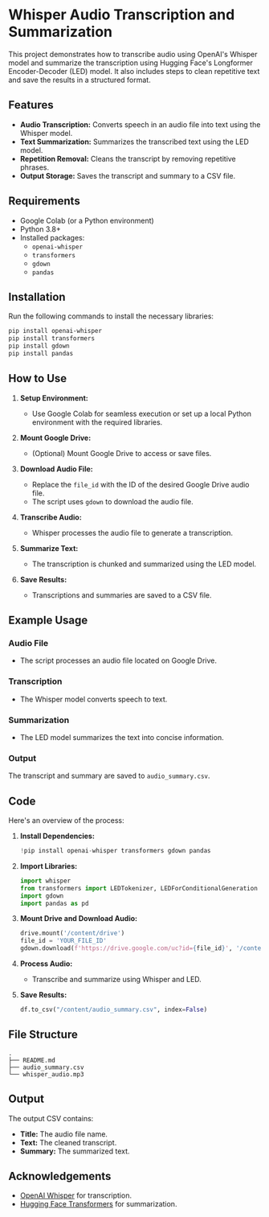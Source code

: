 
# Whisper Audio Transcription and Summarization

This project demonstrates how to transcribe audio using OpenAI's Whisper model and summarize the transcription using Hugging Face's Longformer Encoder-Decoder (LED) model. It also includes steps to clean repetitive text and save the results in a structured format.

## Features
- **Audio Transcription:** Converts speech in an audio file into text using the Whisper model.
- **Text Summarization:** Summarizes the transcribed text using the LED model.
- **Repetition Removal:** Cleans the transcript by removing repetitive phrases.
- **Output Storage:** Saves the transcript and summary to a CSV file.

## Requirements
- Google Colab (or a Python environment)
- Python 3.8+
- Installed packages:
  - `openai-whisper`
  - `transformers`
  - `gdown`
  - `pandas`

## Installation
Run the following commands to install the necessary libraries:

```bash
pip install openai-whisper
pip install transformers
pip install gdown
pip install pandas
```

## How to Use
1. **Setup Environment:**
   - Use Google Colab for seamless execution or set up a local Python environment with the required libraries.

2. **Mount Google Drive:**
   - (Optional) Mount Google Drive to access or save files.

3. **Download Audio File:**
   - Replace the `file_id` with the ID of the desired Google Drive audio file.
   - The script uses `gdown` to download the audio file.

4. **Transcribe Audio:**
   - Whisper processes the audio file to generate a transcription.

5. **Summarize Text:**
   - The transcription is chunked and summarized using the LED model.

6. **Save Results:**
   - Transcriptions and summaries are saved to a CSV file.

## Example Usage
### Audio File
- The script processes an audio file located on Google Drive.

### Transcription
- The Whisper model converts speech to text.

### Summarization
- The LED model summarizes the text into concise information.

### Output
The transcript and summary are saved to `audio_summary.csv`.

## Code
Here's an overview of the process:

1. **Install Dependencies:**
   ```python
   !pip install openai-whisper transformers gdown pandas
   ```

2. **Import Libraries:**
   ```python
   import whisper
   from transformers import LEDTokenizer, LEDForConditionalGeneration
   import gdown
   import pandas as pd
   ```

3. **Mount Drive and Download Audio:**
   ```python
   drive.mount('/content/drive')
   file_id = 'YOUR_FILE_ID'
   gdown.download(f'https://drive.google.com/uc?id={file_id}', '/content/audio.mp3', quiet=False)
   ```

4. **Process Audio:**
   - Transcribe and summarize using Whisper and LED.

5. **Save Results:**
   ```python
   df.to_csv("/content/audio_summary.csv", index=False)
   ```

## File Structure
```
.
├── README.md
├── audio_summary.csv
└── whisper_audio.mp3
```

## Output
The output CSV contains:
- **Title:** The audio file name.
- **Text:** The cleaned transcript.
- **Summary:** The summarized text.

## Acknowledgements
- [OpenAI Whisper](https://github.com/openai/whisper) for transcription.
- [Hugging Face Transformers](https://huggingface.co/transformers) for summarization.


